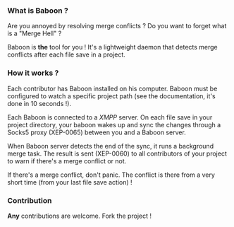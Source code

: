### What is Baboon ?

Are you annoyed by resolving merge conflicts ? Do you want to forget what is a
"Merge Hell" ?

Baboon is **the** tool for you ! It's a lightweight daemon that detects merge
conflicts after each file save in a project.

### How it works ?
Each contributor has Baboon installed on his computer. Baboon must be
configured to watch a specific project path (see the documentation, it's done
in 10 seconds !).

Each Baboon is connected to a *XMPP* server. On each file save in your project
directory, your baboon wakes up and sync the changes through a Socks5 proxy
(XEP-0065) between you and a Baboon server.

When Baboon server detects the end of the sync, it runs a background merge
task. The result is sent (XEP-0060) to all contributors of your project to warn
if there's a merge conflict or not.

If there's a merge conflict, don't panic. The conflict is there from a very
short time (from your last file save action) !

### Contribution
**Any** contributions are welcome. Fork the project !

